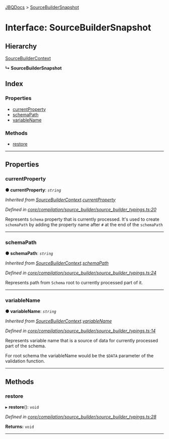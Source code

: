 [JBQDocs](../README.md) > [SourceBuilderSnapshot](../interfaces/sourcebuildersnapshot.md)

# Interface: SourceBuilderSnapshot

## Hierarchy

 [SourceBuilderContext](sourcebuildercontext.md)

**↳ SourceBuilderSnapshot**

## Index

### Properties

* [currentProperty](sourcebuildersnapshot.md#currentproperty)
* [schemaPath](sourcebuildersnapshot.md#schemapath)
* [variableName](sourcebuildersnapshot.md#variablename)

### Methods

* [restore](sourcebuildersnapshot.md#restore)

---

## Properties

<a id="currentproperty"></a>

###  currentProperty

**● currentProperty**: *`string`*

*Inherited from [SourceBuilderContext](sourcebuildercontext.md).[currentProperty](sourcebuildercontext.md#currentproperty)*

*Defined in [core/compilation/source_builder/source_builder_typings.ts:20](https://github.com/krnik/vjs-validator/blob/0be452f/src/core/compilation/source_builder/source_builder_typings.ts#L20)*

Represents `Schema` property that is currently processed. It's used to create `schemaPath` by adding the property name after `#` at the end of the `schemaPath`

___
<a id="schemapath"></a>

###  schemaPath

**● schemaPath**: *`string`*

*Inherited from [SourceBuilderContext](sourcebuildercontext.md).[schemaPath](sourcebuildercontext.md#schemapath)*

*Defined in [core/compilation/source_builder/source_builder_typings.ts:24](https://github.com/krnik/vjs-validator/blob/0be452f/src/core/compilation/source_builder/source_builder_typings.ts#L24)*

Represents path from `Schema` root to currently processed part of it.

___
<a id="variablename"></a>

###  variableName

**● variableName**: *`string`*

*Inherited from [SourceBuilderContext](sourcebuildercontext.md).[variableName](sourcebuildercontext.md#variablename)*

*Defined in [core/compilation/source_builder/source_builder_typings.ts:14](https://github.com/krnik/vjs-validator/blob/0be452f/src/core/compilation/source_builder/source_builder_typings.ts#L14)*

Represents variable name that is a source of data for currently processed part of the schema.

For root schema the variableName would be the `$DATA` parameter of the validation function.

___

## Methods

<a id="restore"></a>

###  restore

▸ **restore**(): `void`

*Defined in [core/compilation/source_builder/source_builder_typings.ts:28](https://github.com/krnik/vjs-validator/blob/0be452f/src/core/compilation/source_builder/source_builder_typings.ts#L28)*

**Returns:** `void`

___

